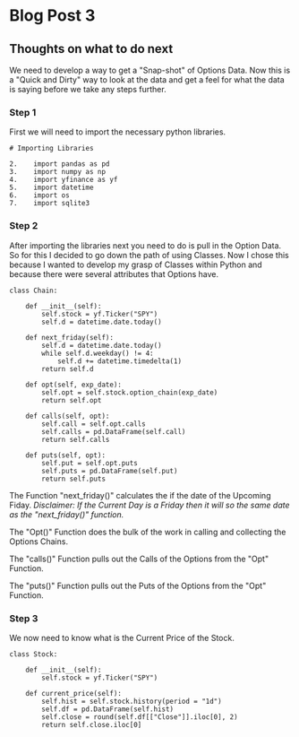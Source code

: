 # Blog Post 3

## Thoughts on what to do next

We need to develop a way to get a "Snap-shot" of Options Data. Now this is a "Quick and Dirty" way to look at the data and get a feel for what the data is saying before we take any steps further.

### Step 1

First we will need to import the necessary python libraries.

    # Importing Libraries
    
    2.    import pandas as pd
    3.    import numpy as np
    4.    import yfinance as yf
    5.    import datetime
    6.    import os
    7.    import sqlite3

### Step 2

After importing the libraries next you need to do is pull in the Option Data. So for this I decided to go down the path of using Classes. Now I chose this because I wanted to develop my grasp of Classes within Python and because there were several attributes that Options have.
    
    class Chain:

        def __init__(self):
            self.stock = yf.Ticker("SPY")
            self.d = datetime.date.today()

        def next_friday(self):
            self.d = datetime.date.today()
            while self.d.weekday() != 4:
                self.d += datetime.timedelta(1)
            return self.d

        def opt(self, exp_date):
            self.opt = self.stock.option_chain(exp_date)
            return self.opt

        def calls(self, opt):
            self.call = self.opt.calls
            self.calls = pd.DataFrame(self.call)
            return self.calls

        def puts(self, opt):
            self.put = self.opt.puts
            self.puts = pd.DataFrame(self.put)
            return self.puts
            
The Function "next_friday()" calculates the if the date of the Upcoming Fiday. *Disclaimer: If the Current Day is a Friday then it will so the same date as the "next_friday()" function.*
 
The "Opt()" Function does the bulk of the work in calling and collecting the Options Chains.
 
The "calls()" Function pulls out the Calls of the Options from the "Opt" Function.
 
The "puts()" Function pulls out the Puts of the Options from the "Opt" Function.
 
 ### Step 3
 
 We now need to know what is the Current Price of the Stock.

    class Stock:

        def __init__(self):
            self.stock = yf.Ticker("SPY")

        def current_price(self):
            self.hist = self.stock.history(period = "1d")
            self.df = pd.DataFrame(self.hist)
            self.close = round(self.df[["Close"]].iloc[0], 2)
            return self.close.iloc[0]
